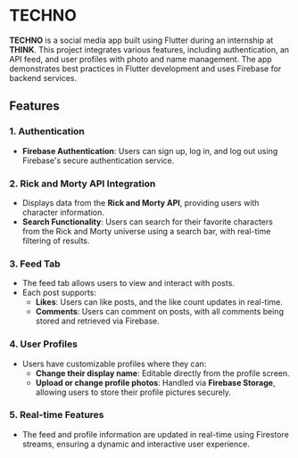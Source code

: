 # TECHNO

**TECHNO** is a social media app built using Flutter during an internship at **THINK**. This project integrates various features, including authentication, an API feed, and user profiles with photo and name management. The app demonstrates best practices in Flutter development and uses Firebase for backend services.

## Features

### 1. **Authentication**
- **Firebase Authentication**: Users can sign up, log in, and log out using Firebase's secure authentication service.

### 2. **Rick and Morty API Integration**
- Displays data from the **Rick and Morty API**, providing users with character information.
- **Search Functionality**: Users can search for their favorite characters from the Rick and Morty universe using a search bar, with real-time filtering of results.

### 3. **Feed Tab**
- The feed tab allows users to view and interact with posts.
- Each post supports:
  - **Likes**: Users can like posts, and the like count updates in real-time.
  - **Comments**: Users can comment on posts, with all comments being stored and retrieved via Firebase.

### 4. **User Profiles**
- Users have customizable profiles where they can:
  - **Change their display name**: Editable directly from the profile screen.
  - **Upload or change profile photos**: Handled via **Firebase Storage**, allowing users to store their profile pictures securely.

### 5. **Real-time Features**
- The feed and profile information are updated in real-time using Firestore streams, ensuring a dynamic and interactive user experience.

